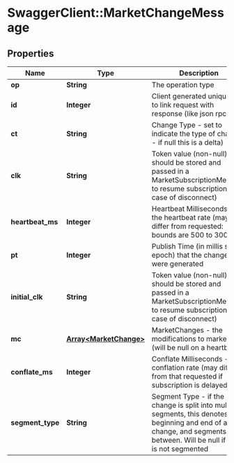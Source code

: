 # SwaggerClient::MarketChangeMessage

## Properties
Name | Type | Description | Notes
------------ | ------------- | ------------- | -------------
**op** | **String** | The operation type | [optional] 
**id** | **Integer** | Client generated unique id to link request with response (like json rpc) | [optional] 
**ct** | **String** | Change Type - set to indicate the type of change - if null this is a delta) | [optional] 
**clk** | **String** | Token value (non-null) should be stored and passed in a MarketSubscriptionMessage to resume subscription (in case of disconnect) | [optional] 
**heartbeat_ms** | **Integer** | Heartbeat Milliseconds - the heartbeat rate (may differ from requested: bounds are 500 to 30000) | [optional] 
**pt** | **Integer** | Publish Time (in millis since epoch) that the changes were generated | [optional] 
**initial_clk** | **String** | Token value (non-null) should be stored and passed in a MarketSubscriptionMessage to resume subscription (in case of disconnect) | [optional] 
**mc** | [**Array&lt;MarketChange&gt;**](MarketChange.md) | MarketChanges - the modifications to markets (will be null on a heartbeat | [optional] 
**conflate_ms** | **Integer** | Conflate Milliseconds - the conflation rate (may differ from that requested if subscription is delayed) | [optional] 
**segment_type** | **String** | Segment Type - if the change is split into multiple segments, this denotes the beginning and end of a change, and segments in between. Will be null if data is not segmented | [optional] 


